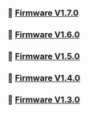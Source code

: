 ### :file_folder: [Firmware V1.7.0](./V1_7_0/)
### :file_folder: [Firmware V1.6.0](./V1_6_0/)
### :file_folder: [Firmware V1.5.0](./V1_5_0/)
### :file_folder: [Firmware V1.4.0](./V1_4_0/)
### :file_folder: [Firmware V1.3.0](./V1_3_0/)





